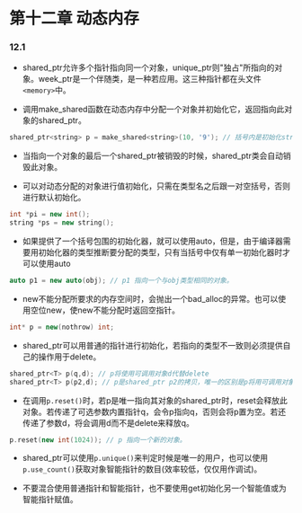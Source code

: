# 第十二章 动态内存


### 12.1

+ shared_ptr允许多个指针指向同一个对象，unique_ptr则"独占"所指向的对象。week_ptr是一个伴随类，是一种若应用。这三种指针都在头文件`<memory>`中。

+ 调用make_shared函数在动态内存中分配一个对象并初始化它，返回指向此对象的shared_ptr。
```c++
shared_ptr<string> p = make_shared<string>(10, '9'); // 括号内是初始化string的参数。
```

+ 当指向一个对象的最后一个shared_ptr被销毁的时候，shared_ptr类会自动销毁此对象。

+ 可以对动态分配的对象进行值初始化，只需在类型名之后跟一对空括号，否则进行默认初始化。
```c++
int *pi = new int();
string *ps = new string();
```

+ 如果提供了一个括号包围的初始化器，就可以使用auto，但是，由于编译器需要用初始化器的类型推断要分配的类型，只有当括号中仅有单一初始化器时才可以使用auto
```c++
auto p1 = new auto(obj); // p1 指向一个与obj类型相同的对象。
```

+ new不能分配所要求的内存空间时，会抛出一个bad_alloc的异常。也可以使用空位new，使new不能分配时返回空指针。
```c++
int* p = new(nothrow) int;
```

+ shared_ptr可以用普通的指针进行初始化，若指向的类型不一致则必须提供自己的操作用于delete。
```c++
shared_ptr<T> p(q,d); // p将使用可调用对象d代替delete
shared_ptr<T> p(p2,d); // p是shared_ptr p2的拷贝，唯一的区别是p将用可调用对象d代替delete。
```

+ 在调用`p.reset()`时，若p是唯一指向其对象的shared_ptr时，reset会释放此对象。若传递了可选参数内置指针q，会令p指向q，否则会将p置为空。若还传递了参数d，将会调用d而不是delete来释放q。
```c++
p.reset(new int(1024)); // p 指向一个新的对象。
```

+ shared_ptr可以使用`p.unique()`来判定时候是唯一的用户，也可以使用`p.use_count()`获取对象智能指针的数目(效率较低，仅仅用作调试)。

+ 不要混合使用普通指针和智能指针，也不要使用get初始化另一个智能值或为智能指针赋值。
